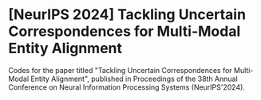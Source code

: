 # [NeurIPS 2024] Tackling Uncertain Correspondences for Multi-Modal Entity Alignment
Codes for the paper titled "Tackling Uncertain Correspondences for Multi-Modal Entity Alignment", published in Proceedings of the 38th Annual Conference on Neural Information Processing Systems (NeurIPS'2024).